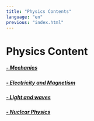 ```yaml
---
title: "Physics Contents"
language: "en"
previous: "index.html"
---
```


# Physics Content

##### [- Mechanics](mechanicsContent.html)
##### [- Electricity and Magnetism](electricityContent.html)
##### [- Light and waves](wavesContent.html)
##### [- Nuclear Physics](nuclearContent.html)